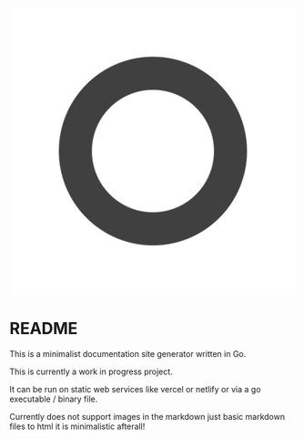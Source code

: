 ![image](icon.png)

# README

This is a minimalist documentation site generator written in Go.

This is currently a work in progress project.

It can be run on static web services like vercel or netlify or via a go executable / binary file.

Currently does not support images in the markdown just basic markdown files to html it is minimalistic afterall!